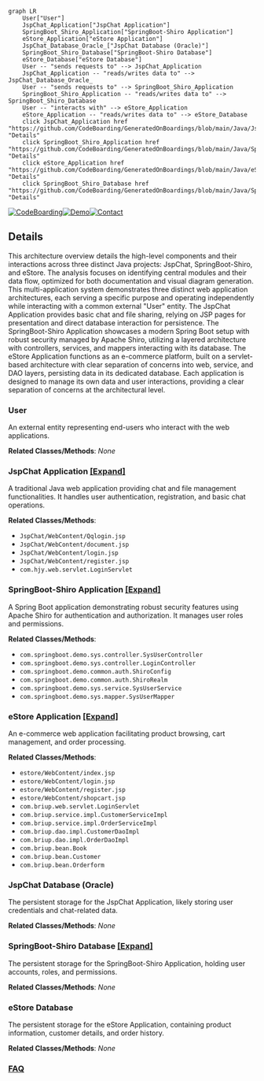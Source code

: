```mermaid
graph LR
    User["User"]
    JspChat_Application["JspChat Application"]
    SpringBoot_Shiro_Application["SpringBoot-Shiro Application"]
    eStore_Application["eStore Application"]
    JspChat_Database_Oracle_["JspChat Database (Oracle)"]
    SpringBoot_Shiro_Database["SpringBoot-Shiro Database"]
    eStore_Database["eStore Database"]
    User -- "sends requests to" --> JspChat_Application
    JspChat_Application -- "reads/writes data to" --> JspChat_Database_Oracle_
    User -- "sends requests to" --> SpringBoot_Shiro_Application
    SpringBoot_Shiro_Application -- "reads/writes data to" --> SpringBoot_Shiro_Database
    User -- "interacts with" --> eStore_Application
    eStore_Application -- "reads/writes data to" --> eStore_Database
    click JspChat_Application href "https://github.com/CodeBoarding/GeneratedOnBoardings/blob/main/Java/JspChat_Application.md" "Details"
    click SpringBoot_Shiro_Application href "https://github.com/CodeBoarding/GeneratedOnBoardings/blob/main/Java/SpringBoot_Shiro_Application.md" "Details"
    click eStore_Application href "https://github.com/CodeBoarding/GeneratedOnBoardings/blob/main/Java/eStore_Application.md" "Details"
    click SpringBoot_Shiro_Database href "https://github.com/CodeBoarding/GeneratedOnBoardings/blob/main/Java/SpringBoot_Shiro_Database.md" "Details"
```

[![CodeBoarding](https://img.shields.io/badge/Generated%20by-CodeBoarding-9cf?style=flat-square)](https://github.com/CodeBoarding/GeneratedOnBoardings)[![Demo](https://img.shields.io/badge/Try%20our-Demo-blue?style=flat-square)](https://www.codeboarding.org/demo)[![Contact](https://img.shields.io/badge/Contact%20us%20-%20contact@codeboarding.org-lightgrey?style=flat-square)](mailto:contact@codeboarding.org)

## Details

This architecture overview details the high-level components and their interactions across three distinct Java projects: JspChat, SpringBoot-Shiro, and eStore. The analysis focuses on identifying central modules and their data flow, optimized for both documentation and visual diagram generation. This multi-application system demonstrates three distinct web application architectures, each serving a specific purpose and operating independently while interacting with a common external "User" entity. The JspChat Application provides basic chat and file sharing, relying on JSP pages for presentation and direct database interaction for persistence. The SpringBoot-Shiro Application showcases a modern Spring Boot setup with robust security managed by Apache Shiro, utilizing a layered architecture with controllers, services, and mappers interacting with its database. The eStore Application functions as an e-commerce platform, built on a servlet-based architecture with clear separation of concerns into web, service, and DAO layers, persisting data in its dedicated database. Each application is designed to manage its own data and user interactions, providing a clear separation of concerns at the architectural level.

### User
An external entity representing end-users who interact with the web applications.


**Related Classes/Methods**: _None_

### JspChat Application [[Expand]](./JspChat_Application.md)
A traditional Java web application providing chat and file management functionalities. It handles user authentication, registration, and basic chat operations.


**Related Classes/Methods**:

- `JspChat/WebContent/Qqlogin.jsp`
- `JspChat/WebContent/document.jsp`
- `JspChat/WebContent/login.jsp`
- `JspChat/WebContent/register.jsp`
- `com.hjy.web.servlet.LoginServlet`


### SpringBoot-Shiro Application [[Expand]](./SpringBoot_Shiro_Application.md)
A Spring Boot application demonstrating robust security features using Apache Shiro for authentication and authorization. It manages user roles and permissions.


**Related Classes/Methods**:

- `com.springboot.demo.sys.controller.SysUserController`
- `com.springboot.demo.sys.controller.LoginController`
- `com.springboot.demo.common.auth.ShiroConfig`
- `com.springboot.demo.common.auth.ShiroRealm`
- `com.springboot.demo.sys.service.SysUserService`
- `com.springboot.demo.sys.mapper.SysUserMapper`


### eStore Application [[Expand]](./eStore_Application.md)
An e-commerce web application facilitating product browsing, cart management, and order processing.


**Related Classes/Methods**:

- `estore/WebContent/index.jsp`
- `estore/WebContent/login.jsp`
- `estore/WebContent/register.jsp`
- `estore/WebContent/shopcart.jsp`
- `com.briup.web.servlet.LoginServlet`
- `com.briup.service.impl.CustomerServiceImpl`
- `com.briup.service.impl.OrderServiceImpl`
- `com.briup.dao.impl.CustomerDaoImpl`
- `com.briup.dao.impl.OrderDaoImpl`
- `com.briup.bean.Book`
- `com.briup.bean.Customer`
- `com.briup.bean.Orderform`


### JspChat Database (Oracle)
The persistent storage for the JspChat Application, likely storing user credentials and chat-related data.


**Related Classes/Methods**: _None_

### SpringBoot-Shiro Database [[Expand]](./SpringBoot_Shiro_Database.md)
The persistent storage for the SpringBoot-Shiro Application, holding user accounts, roles, and permissions.


**Related Classes/Methods**: _None_

### eStore Database
The persistent storage for the eStore Application, containing product information, customer details, and order history.


**Related Classes/Methods**: _None_



### [FAQ](https://github.com/CodeBoarding/GeneratedOnBoardings/tree/main?tab=readme-ov-file#faq)